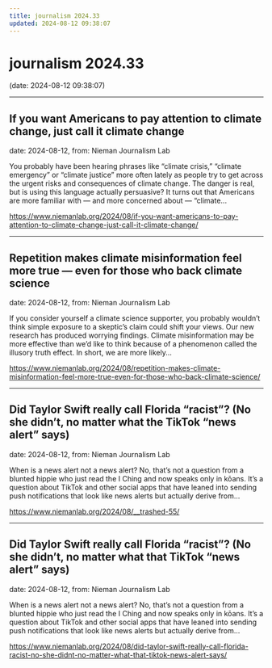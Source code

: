 ```yaml
---
title: journalism 2024.33
updated: 2024-08-12 09:38:07
---
```


# journalism 2024.33

(date: 2024-08-12 09:38:07)

---

## If you want Americans to pay attention to climate change, just call it climate change

date: 2024-08-12, from: Nieman Journalism Lab

You probably have been hearing phrases like “climate crisis,” “climate emergency” or “climate justice” more often lately as people try to get across the urgent risks and consequences of climate change. The danger is real, but is using this language actually persuasive? It turns out that Americans are more familiar with — and more concerned about — &#8220;climate... 

<https://www.niemanlab.org/2024/08/if-you-want-americans-to-pay-attention-to-climate-change-just-call-it-climate-change/>

---

## Repetition makes climate misinformation feel more true — even for those who back climate science

date: 2024-08-12, from: Nieman Journalism Lab

If you consider yourself a climate science supporter, you probably wouldn&#8217;t think simple exposure to a skeptic&#8217;s claim could shift your views. Our new research has produced worrying findings. Climate misinformation may be more effective than we&#8217;d like to think because of a phenomenon called the illusory truth effect. In short, we are more likely... 

<https://www.niemanlab.org/2024/08/repetition-makes-climate-misinformation-feel-more-true-even-for-those-who-back-climate-science/>

---

## Did Taylor Swift really call Florida “racist”? (No she didn’t, no matter what the TikTok “news alert” says)

date: 2024-08-12, from: Nieman Journalism Lab

When is a news alert not a news alert? No, that&#8217;s not a question from a blunted hippie who just read the I Ching and now speaks only in kōans. It&#8217;s a question about TikTok and other social apps that have leaned into sending push notifications that look like news alerts but actually derive from... 

<https://www.niemanlab.org/2024/08/__trashed-55/>

---

## Did Taylor Swift really call Florida “racist”? (No she didn’t, no matter what that TikTok “news alert” says)

date: 2024-08-12, from: Nieman Journalism Lab

When is a news alert not a news alert? No, that&#8217;s not a question from a blunted hippie who just read the I Ching and now speaks only in kōans. It&#8217;s a question about TikTok and other social apps that have leaned into sending push notifications that look like news alerts but actually derive from... 

<https://www.niemanlab.org/2024/08/did-taylor-swift-really-call-florida-racist-no-she-didnt-no-matter-what-that-tiktok-news-alert-says/>

